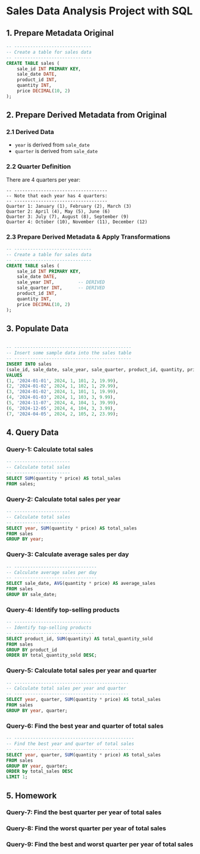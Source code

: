 # Sales Data Analysis Project with SQL

## 1. Prepare Metadata Original 

~~~sql
-- -----------------------------
-- Create a table for sales data
-- -----------------------------
CREATE TABLE sales (
    sale_id INT PRIMARY KEY,
    sale_date DATE,
    product_id INT,
    quantity INT,
    price DECIMAL(10, 2)
);
~~~

## 2. Prepare Derived Metadata from Original 

### 2.1 Derived Data

* `year` is derived from `sale_date`
* `quarter` is derived from `sale_date`

### 2.2 Quarter Definition

There are 4 quarters per year:

~~~
-- -----------------------------------
-- Note that each year has 4 quarters:
-- -----------------------------------
Quarter 1: January (1), February (2), March (3)
Quarter 2: April (4), May (5), June (6)
Quarter 3: July (7), August (8), September (9)
Quarter 4: October (10), November (11), December (12)

~~~

### 2.3 Prepare Derived Metadata & Apply Transformations

~~~sql
-- -----------------------------
-- Create a table for sales data
-- -----------------------------
CREATE TABLE sales (
    sale_id INT PRIMARY KEY,
    sale_date DATE,
    sale_year INT,         -- DERIVED
    sale_quarter INT,      -- DERIVED
    product_id INT,
    quantity INT,
    price DECIMAL(10, 2)
);
~~~



## 3. Populate Data

~~~sql

-- --------------------------------------------
-- Insert some sample data into the sales table
-- --------------------------------------------
INSERT INTO sales 
(sale_id, sale_date, sale_year, sale_quarter, product_id, quantity, price) 
VALUES
(1, '2024-01-01', 2024, 1, 101, 2, 19.99),
(2, '2024-01-02', 2024, 1, 102, 1, 29.99),
(3, '2024-01-02', 2024, 1, 101, 1, 19.99),
(4, '2024-01-03', 2024, 1, 103, 3, 9.99),
(5, '2024-11-07', 2024, 4, 104, 1, 39.99),
(6, '2024-12-05', 2024, 4, 104, 3, 3.99),
(7, '2024-04-05', 2024, 2, 105, 2, 23.99);
~~~


## 4. Query Data

### Query-1: Calculate total sales

~~~sql
-- ---------------------
-- Calculate total sales
-- ---------------------
SELECT SUM(quantity * price) AS total_sales
FROM sales;
~~~

### Query-2: Calculate total sales per year

~~~sql
-- ---------------------
-- Calculate total sales
-- ---------------------
SELECT year, SUM(quantity * price) AS total_sales
FROM sales
GROUP BY year;
~~~

### Query-3: Calculate average sales per day

~~~sql
-- -------------------------------
-- Calculate average sales per day
-- -------------------------------
SELECT sale_date, AVG(quantity * price) AS average_sales
FROM sales
GROUP BY sale_date;
~~~

### Query-4: Identify top-selling products

~~~sql
-- -----------------------------
-- Identify top-selling products
-- ------------------------------
SELECT product_id, SUM(quantity) AS total_quantity_sold
FROM sales
GROUP BY product_id
ORDER BY total_quantity_sold DESC;
~~~

### Query-5: Calculate total sales per year and quarter

~~~sql
-- -------------------------------------------
-- Calculate total sales per year and quarter
-- -------------------------------------------
SELECT year, quarter, SUM(quantity * price) AS total_sales
FROM sales
GROUP BY year, quarter;
~~~

### Query-6: Find the best year and quarter of total sales

~~~sql
-- ---------------------------------------------
-- Find the best year and quarter of total sales
-- ---------------------------------------------
SELECT year, quarter, SUM(quantity * price) AS total_sales
FROM sales
GROUP BY year, quarter;
ORDER by total_sales DESC
LIMIT 1;
~~~

## 5. Homework

### Query-7: Find the best quarter per year of total sales

### Query-8: Find the worst quarter per year of total sales

### Query-9: Find the best and worst quarter per year of total sales